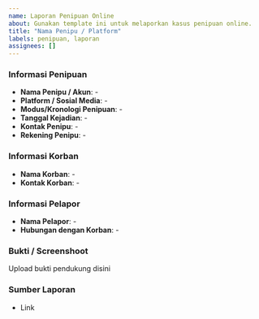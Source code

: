 ```yaml
---
name: Laporan Penipuan Online
about: Gunakan template ini untuk melaporkan kasus penipuan online.
title: "Nama Penipu / Platform"
labels: penipuan, laporan
assignees: []
---
```


### Informasi Penipuan

- **Nama Penipu / Akun**: -
- **Platform / Sosial Media**: -
- **Modus/Kronologi Penipuan**: -
- **Tanggal Kejadian**: -
- **Kontak Penipu**: -
- **Rekening Penipu**: -

### Informasi Korban

- **Nama Korban**: -
- **Kontak Korban**: -

### Informasi Pelapor

- **Nama Pelapor**: -
- **Hubungan dengan Korban**: -

### Bukti / Screenshoot

Upload bukti pendukung disini

### Sumber Laporan

- Link

